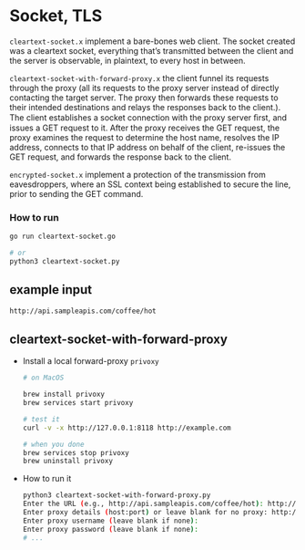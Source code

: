 # Socket, TLS
`cleartext-socket.x` implement a bare-bones web client. The socket created was a cleartext socket, everything that’s transmitted between the client and the server is observable, in plaintext, to every host in between. 

`cleartext-socket-with-forward-proxy.x` the client funnel its requests through the proxy (all its requests to the proxy server instead of directly contacting the target server. The proxy then forwards these requests to their intended destinations and relays the responses back to the client.). The client establishes a socket connection with the proxy server ﬁrst, and issues a GET request to it. After the proxy receives the GET request, the proxy examines the request to determine the host name, resolves the IP address, connects to that IP address on behalf of the client, re-issues the GET request, and forwards the response back to the client.

`encrypted-socket.x` implement a protection of the transmission from eavesdroppers, where an SSL context being established to secure the line, prior to sending the GET command.


### How to run
```sh
go run cleartext-socket.go

# or
python3 cleartext-socket.py
```

## example input

```sh
http://api.sampleapis.com/coffee/hot
```

## cleartext-socket-with-forward-proxy
- Install a local forward-proxy `privoxy`
    ```sh
    # on MacOS

    brew install privoxy
    brew services start privoxy

    # test it
    curl -v -x http://127.0.0.1:8118 http://example.com

    # when you done
    brew services stop privoxy
    brew uninstall privoxy
    ```

- How to run it
    ```sh
    python3 cleartext-socket-with-forward-proxy.py 
    Enter the URL (e.g., http://api.sampleapis.com/coffee/hot): http://api.sampleapis.com/coffee/hot
    Enter proxy details (host:port) or leave blank for no proxy: http://127.0.0.1:8118
    Enter proxy username (leave blank if none): 
    Enter proxy password (leave blank if none):
    # ...
    ```
